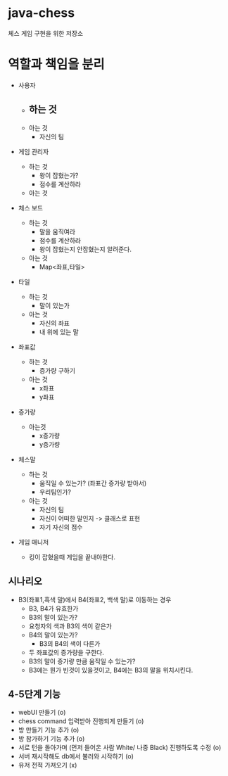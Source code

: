 # java-chess
체스 게임 구현을 위한 저장소

# 역할과 책임을 분리

- 사용자
  - 하는 것
    - 
  - 아는 것
    - 자신의 팀
- 게임 관리자
  - 하는 것
    - 왕이 잡혔는가?
    - 점수를 계산하라
  - 아는 것
- 체스 보드
  - 하는 것
    - 말을 움직여라
    - 점수를 계산하라
    - 왕이 잡혔는지 안잡혔는지 알려준다.
  - 아는 것
    - Map<좌표,타일>
- 타일
  - 하는 것
    - 말이 있는가
  - 아는 것
    - 자신의 좌표
    - 내 위에 있는 말
- 좌표값
  - 하는 것 
    - 증가량 구하기
  - 아는 것 
    - x좌표
    - y좌표
- 증가량
  - 아는것
    - x증가량
    - y증가량
- 체스말
  - 하는 것
    - 움직일 수 있는가? (좌표간 증가량 받아서)
    - 우리팀인가?
  - 아는 것
    - 자신의 팀
    - 자신이 어떠한 말인지 -> 클래스로 표현
    - 자기 자신의 점수
  
- 게임 매니저
  - 킹이 잡혔을때 게임을 끝내야한다.

## 시나리오

- B3(좌표1,흑색 말)에서 B4(좌표2, 백색 말)로 이동하는 경우
  - B3, B4가 유효한가
  - B3의 말이 있는가?
  - 요청자의 색과 B3의 색이 같은가
  - B4의 말이 있는가?
    - B3의 B4의 색이 다른가
  - 두 좌표값의 증가량을 구한다.
  - B3의 말이 증가량 만큼 움직일 수 있는가?
  - B3에는 뭔가 빈것이 있을것이고, B4에는 B3의 말을 위치시킨다.

## 4-5단계 기능

- webUI 만들기 (o)
- chess command 입력받아 진행되게 만들기 (o)
- 방 만들기 기능 추가 (o)
- 방 참가하기 기능 추가 (o)
- 서로 턴을 돌아가며 (먼저 들어온 사람 White/ 나중 Black) 진행하도록 수정 (o)
- 서버 재시작해도 db에서 불러와 시작하기 (o)
- 유저 전적 가져오기 (x)